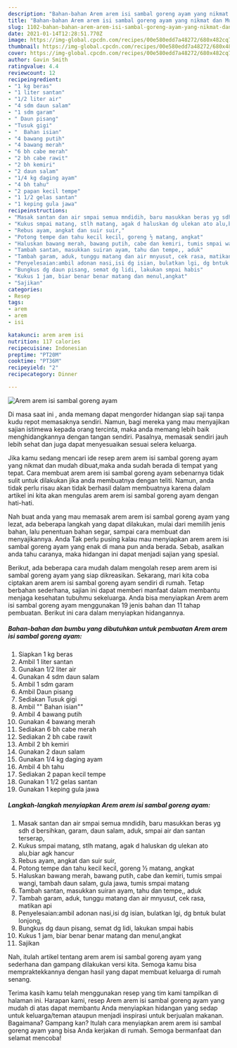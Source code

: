 ```yaml
---
description: "Bahan-bahan Arem arem isi sambal goreng ayam yang nikmat dan Mudah Dibuat"
title: "Bahan-bahan Arem arem isi sambal goreng ayam yang nikmat dan Mudah Dibuat"
slug: 1102-bahan-bahan-arem-arem-isi-sambal-goreng-ayam-yang-nikmat-dan-mudah-dibuat
date: 2021-01-14T12:28:51.770Z
image: https://img-global.cpcdn.com/recipes/00e580edd7a48272/680x482cq70/arem-arem-isi-sambal-goreng-ayam-foto-resep-utama.jpg
thumbnail: https://img-global.cpcdn.com/recipes/00e580edd7a48272/680x482cq70/arem-arem-isi-sambal-goreng-ayam-foto-resep-utama.jpg
cover: https://img-global.cpcdn.com/recipes/00e580edd7a48272/680x482cq70/arem-arem-isi-sambal-goreng-ayam-foto-resep-utama.jpg
author: Gavin Smith
ratingvalue: 4.4
reviewcount: 12
recipeingredient:
- "1 kg beras"
- "1 liter santan"
- "1/2 liter air"
- "4 sdm daun salam"
- "1 sdm garam"
- " Daun pisang"
- "Tusuk gigi"
- "  Bahan isian"
- "4 bawang putih"
- "4 bawang merah"
- "6 bh cabe merah"
- "2 bh cabe rawit"
- "2 bh kemiri"
- "2 daun salam"
- "1/4 kg daging ayam"
- "4 bh tahu"
- "2 papan kecil tempe"
- "1 1/2 gelas santan"
- "1 keping gula jawa"
recipeinstructions:
- "Masak santan dan air smpai semua mndidih, baru masukkan beras yg sdh d bersihkan, garam, daun salam, aduk, smpai air dan santan terserap,"
- "Kukus smpai matang, stlh matang, agak d haluskan dg ulekan ato alu,biar agk hancur"
- "Rebus ayam, angkat dan suir suir,"
- "Potong tempe dan tahu kecil kecil, goreng ½ matang, angkat"
- "Haluskan bawang merah, bawang putih, cabe dan kemiri, tumis smpai wangi, tambah daun salam, gula jawa, tumis smpai matang"
- "Tambah santan, masukkan suiran ayam, tahu dan tempe,, aduk"
- "Tambah garam, aduk, tunggu matang dan air mnyusut, cek rasa, matikan api"
- "Penyelesaian:ambil adonan nasi,isi dg isian, bulatkan lgi, dg bntuk bulat lonjong,"
- "Bungkus dg daun pisang, semat dg lidi, lakukan smpai habis"
- "Kukus 1 jam, biar benar benar matang dan menul,angkat"
- "Sajikan"
categories:
- Resep
tags:
- arem
- arem
- isi

katakunci: arem arem isi 
nutrition: 117 calories
recipecuisine: Indonesian
preptime: "PT20M"
cooktime: "PT36M"
recipeyield: "2"
recipecategory: Dinner

---
```



![Arem arem isi sambal goreng ayam](https://img-global.cpcdn.com/recipes/00e580edd7a48272/680x482cq70/arem-arem-isi-sambal-goreng-ayam-foto-resep-utama.jpg)

Di masa  saat ini , anda memang dapat mengorder hidangan siap saji tanpa kudu repot memasaknya sendiri. Namun, bagi mereka yang mau menyajikan sajian istimewa kepada orang tercinta, maka anda memang lebih baik menghidangkannya dengan tangan sendiri. Pasalnya, memasak sendiri jauh lebih sehat dan juga dapat menyesuaikan sesuai selera keluarga.

Jika kamu sedang mencari ide resep arem arem isi sambal goreng ayam yang nikmat dan mudah dibuat,maka anda sudah berada di tempat yang tepat. Cara membuat arem arem isi sambal goreng ayam  sebenarnya tidak sulit untuk dilakukan jika anda membuatnya dengan teliti. Namun, anda tidak perlu risau akan tidak berhasil dalam membuatnya 
karena dalam artikel ini kita akan mengulas arem arem isi sambal goreng ayam dengan hati-hati.  



Nah buat anda yang mau memasak arem arem isi sambal goreng ayam yang lezat, ada beberapa langkah yang dapat dilakukan, mulai dari memilih jenis bahan, lalu penentuan bahan segar, sampai cara membuat dan menyajikannya. Anda Tak perlu pusing kalau mau menyiapkan arem arem isi sambal goreng ayam yang enak di mana pun anda berada. Sebab, asalkan anda  tahu caranya, maka hidangan ini dapat menjadi sajian yang spesial.

Berikut, ada beberapa cara mudah dalam mengolah resep arem arem isi sambal goreng ayam yang siap dikreasikan. Sekarang, mari kita coba ciptakan arem arem isi sambal goreng ayam sendiri di rumah. Tetap berbahan sederhana, sajian ini dapat memberi manfaat dalam membantu menjaga kesehatan tubuhmu sekeluarga. Anda bisa menyiapkan Arem arem isi sambal goreng ayam menggunakan 19 jenis bahan dan 11 tahap pembuatan. Berikut ini cara dalam menyiapkan hidangannya.

<!--inarticleads1-->

##### Bahan-bahan dan bumbu yang dibutuhkan untuk pembuatan Arem arem isi sambal goreng ayam:

1. Siapkan 1 kg beras
1. Ambil 1 liter santan
1. Gunakan 1/2 liter air
1. Gunakan 4 sdm daun salam
1. Ambil 1 sdm garam
1. Ambil  Daun pisang
1. Sediakan Tusuk gigi
1. Ambil  &#34;&#34; Bahan isian&#34;&#34;
1. Ambil 4 bawang putih
1. Gunakan 4 bawang merah
1. Sediakan 6 bh cabe merah
1. Sediakan 2 bh cabe rawit
1. Ambil 2 bh kemiri
1. Gunakan 2 daun salam
1. Gunakan 1/4 kg daging ayam
1. Ambil 4 bh tahu
1. Sediakan 2 papan kecil tempe
1. Gunakan 1 1/2 gelas santan
1. Gunakan 1 keping gula jawa




<!--inarticleads2-->

##### Langkah-langkah menyiapkan Arem arem isi sambal goreng ayam:

1. Masak santan dan air smpai semua mndidih, baru masukkan beras yg sdh d bersihkan, garam, daun salam, aduk, smpai air dan santan terserap,
1. Kukus smpai matang, stlh matang, agak d haluskan dg ulekan ato alu,biar agk hancur
1. Rebus ayam, angkat dan suir suir,
1. Potong tempe dan tahu kecil kecil, goreng ½ matang, angkat
1. Haluskan bawang merah, bawang putih, cabe dan kemiri, tumis smpai wangi, tambah daun salam, gula jawa, tumis smpai matang
1. Tambah santan, masukkan suiran ayam, tahu dan tempe,, aduk
1. Tambah garam, aduk, tunggu matang dan air mnyusut, cek rasa, matikan api
1. Penyelesaian:ambil adonan nasi,isi dg isian, bulatkan lgi, dg bntuk bulat lonjong,
1. Bungkus dg daun pisang, semat dg lidi, lakukan smpai habis
1. Kukus 1 jam, biar benar benar matang dan menul,angkat
1. Sajikan




Nah, itulah artikel tentang  arem arem isi sambal goreng ayam  yang sederhana dan gampang dilakukan versi kita. Semoga kamu bisa mempraktekkannya dengan hasil yang dapat membuat keluarga di rumah senang. 

Terima kasih kamu telah menggunakan resep yang tim kami tampilkan di halaman ini. Harapan kami, resep  Arem arem isi sambal goreng ayam yang mudah di atas dapat membantu Anda menyiapkan hidangan yang sedap untuk keluarga/teman ataupun menjadi inspirasi untuk berjualan makanan. Bagaimana? Gampang kan? Itulah cara menyiapkan arem arem isi sambal goreng ayam yang bisa Anda kerjakan di rumah. Semoga bermanfaat dan selamat mencoba!

